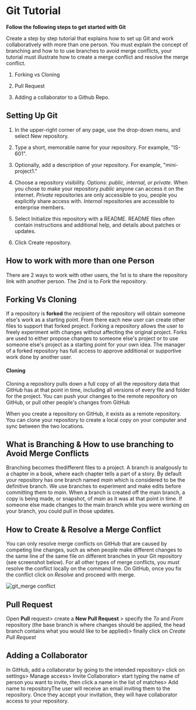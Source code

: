 # Git Tutorial
**Follow the following steps to get started with Git**

Create a step by step tutorial that explains how to set up Git and work collaboratively with more than one person.  You must explain the concept of branching and how to to use branches to avoid merge conflicts, your tutorial must illustrate how to create a merge conflict and resolve the merge conflict.   

1. Forking vs Cloning

2. Pull Request

3.  Adding a collaborator to a Github Repo.

## Setting Up Git 

1. In the upper-right corner of any page, use the  drop-down menu, and select New repository.

2. Type a short, memorable name for your repository. For example, "IS-601".

3. Optionally, add a description of your repository. For example, "mini-project1."

4. Choose a repository visibility. Options: *public, internal, or private*. When you chose to make your repository _public_ anyone can access it on the internet. _Private_ repositories are only accessible to you, people you explicitly share access with. _Internal_ repositories are accessible to enterprise members.

5. Select Initialize this repository with a README. README files often contain instructions and additional help, and details about patches or updates.

6. Click Create repository.

## How to work with more than one Person 

There are 2 ways to work with other users, the 1st is to share the repository link with another person. The 2nd is to _Fork_ the repository. 

## Forking Vs Cloning

If a repository is **forked** the recipient of the repository will obtain someone else's work as a starting point. From there each new user can create other files to support that forked project. Forking a repository allows the user to freely experiment with changes without affecting the original project. Forks are used to either propose changes to someone else's project or to use someone else's project as a starting point for your own idea. The manager of a forked repository has full access to approve additional or supportive work done by another user. 

#### Cloning

Cloning a repository pulls down a full copy of all the repository data that GitHub has at that point in time, including all versions of every file and folder for the project. You can push your changes to the remote repository on GitHub, or pull other people's changes from GitHub

When you create a repository on GitHub, it exists as a remote repository. You can clone your repository to create a local copy on your computer and sync between the two locations.

## What is Branching & How to use branching to Avoid Merge Conflicts

Branching becomes thedifferent files to a project. A branch is analgously to a chapter in a book, where each chapter tells a part of a story. By default your repository has one branch named *main* which is considered to be the definitive branch. We use branches to experiment and make edits before committing them to *main*. When a branch is created off the main branch, a copy is being made, or snapshot, of *main* as it was at that point in time. If someone else made changes to the main branch while you were working on your branch, you could pull in those updates.

## How to Create & Resolve a Merge Conflict 

You can only resolve merge conflicts on GitHub that are caused by competing line changes, such as when people make different changes to the same line of the same file on different branches in your Git repository (see screenshot below). For all other types of merge conflicts, you must resolve the conflict locally on the command line. On GitHub, once you fix the conflict click on *Resolve* and proceed with merge. 

![git_merge conflict](https://user-images.githubusercontent.com/77909953/110269079-ed688400-7f90-11eb-8faf-175ad45eefda.jpg)

## Pull Request

Open **Pull** request> create a **New Pull Request** > specify the *To* and *From* repository (the base branch is where changes should be applied, the head branch contains what you would like to be applied)> finally click on *Create Pull Request*

## Adding a Collaborator

In GitHub, add a collaborator by going to the intended repository> click on settings> Manage access> Invite Collaborator> start typing the name of person you want to invite, then click a name in the list of matches> Add name to repositoryThe user will receive an email inviting them to the repository. Once they accept your invitation, they will have collaborator access to your repository.
